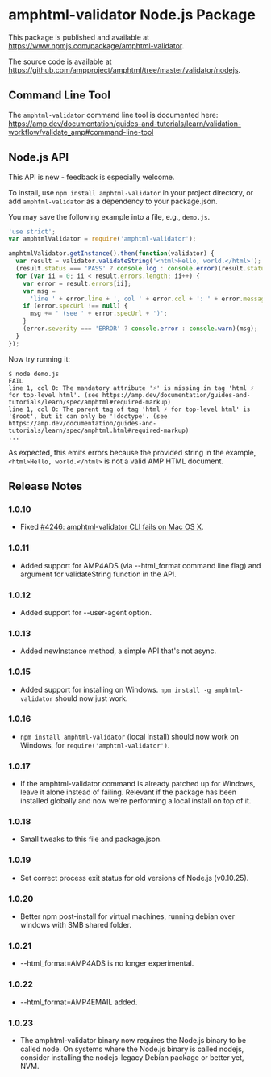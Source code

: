 # amphtml-validator Node.js Package

This package is published and available at
https://www.npmjs.com/package/amphtml-validator.

The source code is available at
https://github.com/ampproject/amphtml/tree/master/validator/nodejs.

## Command Line Tool

The `amphtml-validator` command line tool is documented here:
https://amp.dev/documentation/guides-and-tutorials/learn/validation-workflow/validate_amp#command-line-tool

## Node.js API

This API is new - feedback is especially welcome.

To install, use `npm install amphtml-validator` in your project directory,
or add `amphtml-validator` as a dependency to your package.json.

You may save the following example into a file, e.g., `demo.js`.

```js
'use strict';
var amphtmlValidator = require('amphtml-validator');

amphtmlValidator.getInstance().then(function(validator) {
  var result = validator.validateString('<html>Hello, world.</html>');
  (result.status === 'PASS' ? console.log : console.error)(result.status);
  for (var ii = 0; ii < result.errors.length; ii++) {
    var error = result.errors[ii];
    var msg =
      'line ' + error.line + ', col ' + error.col + ': ' + error.message;
    if (error.specUrl !== null) {
      msg += ' (see ' + error.specUrl + ')';
    }
    (error.severity === 'ERROR' ? console.error : console.warn)(msg);
  }
});
```

Now try running it:

```
$ node demo.js
FAIL
line 1, col 0: The mandatory attribute '⚡' is missing in tag 'html ⚡ for top-level html'. (see https://amp.dev/documentation/guides-and-tutorials/learn/spec/amphtml#required-markup)
line 1, col 0: The parent tag of tag 'html ⚡ for top-level html' is '$root', but it can only be '!doctype'. (see https://amp.dev/documentation/guides-and-tutorials/learn/spec/amphtml.html#required-markup)
...
```

As expected, this emits errors because the provided string in the example, `<html>Hello, world.</html>` is not a valid AMP HTML document.

## Release Notes

### 1.0.10

- Fixed [#4246: amphtml-validator CLI fails on Mac OS X](https://github.com/ampproject/amphtml/issues/4246).

### 1.0.11

- Added support for AMP4ADS (via --html_format command line flag) and
  argument for validateString function in the API.

### 1.0.12

- Added support for --user-agent option.

### 1.0.13

- Added newInstance method, a simple API that's not async.

### 1.0.15

- Added support for installing on Windows.
  `npm install -g amphtml-validator` should now just work.

### 1.0.16

- `npm install amphtml-validator` (local install) should now work on Windows,
  for `require('amphtml-validator')`.

### 1.0.17

- If the amphtml-validator command is already patched up for Windows, leave it
  alone instead of failing. Relevant if the package has been installed globally
  and now we're performing a local install on top of it.

### 1.0.18

- Small tweaks to this file and package.json.

### 1.0.19

- Set correct process exit status for old versions of Node.js (v0.10.25).

### 1.0.20

- Better npm post-install for virtual machines, running debian over windows with SMB shared folder.

### 1.0.21

- --html_format=AMP4ADS is no longer experimental.

### 1.0.22

- --html_format=AMP4EMAIL added.

### 1.0.23

- The amphtml-validator binary now requires the Node.js binary to be called node.
  On systems where the Node.js binary is called nodejs, consider installing
  the nodejs-legacy Debian package or better yet, NVM.
